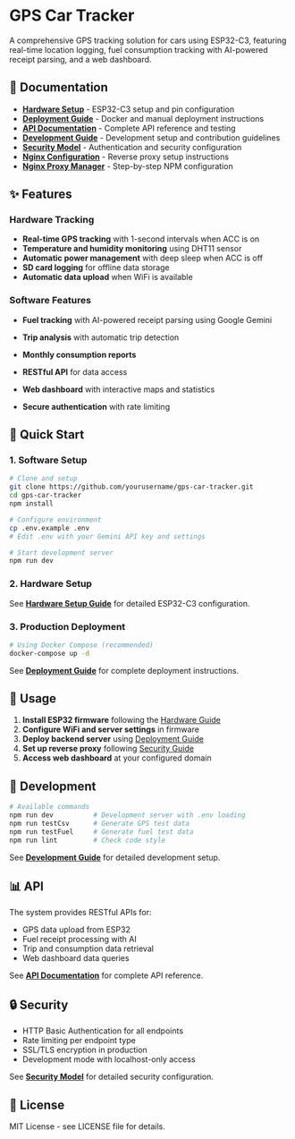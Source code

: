 # GPS Car Tracker

A comprehensive GPS tracking solution for cars using ESP32-C3, featuring real-time location logging, fuel consumption tracking with AI-powered receipt parsing, and a web dashboard.

## 📖 Documentation

- **[Hardware Setup](docs/HARDWARE.MD)** - ESP32-C3 setup and pin configuration
- **[Deployment Guide](docs/DEPLOYMENT.MD)** - Docker and manual deployment instructions
- **[API Documentation](docs/API.MD)** - Complete API reference and testing
- **[Development Guide](docs/DEVELOPMENT.MD)** - Development setup and contribution guidelines
- **[Security Model](docs/SECURITY.MD)** - Authentication and security configuration
- **[Nginx Configuration](docs/NGINX.MD)** - Reverse proxy setup instructions
- **[Nginx Proxy Manager](docs/NGINX-PRROXY-MANAGER.MD)** - Step-by-step NPM configuration

## ✨ Features

### Hardware Tracking

- **Real-time GPS tracking** with 1-second intervals when ACC is on
- **Temperature and humidity monitoring** using DHT11 sensor
- **Automatic power management** with deep sleep when ACC is off
- **SD card logging** for offline data storage
- **Automatic data upload** when WiFi is available

### Software Features

- **Fuel tracking** with AI-powered receipt parsing using Google Gemini

- **Trip analysis** with automatic trip detection
- **Monthly consumption reports**
- **RESTful API** for data access
- **Web dashboard** with interactive maps and statistics
- **Secure authentication** with rate limiting

## 🚀 Quick Start

### 1. Software Setup

```bash
# Clone and setup
git clone https://github.com/yourusername/gps-car-tracker.git
cd gps-car-tracker
npm install

# Configure environment
cp .env.example .env
# Edit .env with your Gemini API key and settings

# Start development server
npm run dev
```

### 2. Hardware Setup

See **[Hardware Setup Guide](docs/HARDWARE.MD)** for detailed ESP32-C3 configuration.

### 3. Production Deployment

```bash
# Using Docker Compose (recommended)
docker-compose up -d
```

See **[Deployment Guide](docs/DEPLOYMENT.MD)** for complete deployment instructions.

## 📱 Usage

1. **Install ESP32 firmware** following the [Hardware Guide](docs/HARDWARE.MD)
2. **Configure WiFi and server settings** in firmware
3. **Deploy backend server** using [Deployment Guide](docs/DEPLOYMENT.MD)
4. **Set up reverse proxy** following [Security Guide](docs/SECURITY.MD)
5. **Access web dashboard** at your configured domain

## 🔧 Development

```bash
# Available commands
npm run dev          # Development server with .env loading
npm run testCsv      # Generate GPS test data
npm run testFuel     # Generate fuel test data
npm run lint         # Check code style
```

See **[Development Guide](docs/DEVELOPMENT.MD)** for detailed development setup.

## 📊 API

The system provides RESTful APIs for:

- GPS data upload from ESP32
- Fuel receipt processing with AI
- Trip and consumption data retrieval
- Web dashboard data queries

See **[API Documentation](docs/API.MD)** for complete API reference.

## 🔒 Security

- HTTP Basic Authentication for all endpoints
- Rate limiting per endpoint type
- SSL/TLS encryption in production
- Development mode with localhost-only access

See **[Security Model](docs/SECURITY.MD)** for detailed security configuration.

## 📄 License

MIT License - see LICENSE file for details.

